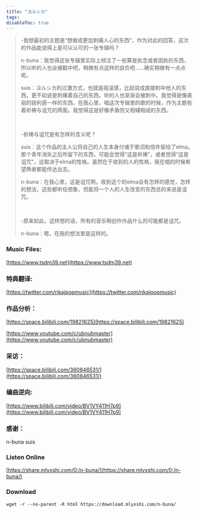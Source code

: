 ```yaml
---
title: "ヨルシカ"
tags: 
disableToc: true
---
```


>-我想最初的主题是“想做成更加刺痛人心的东西”，作为对此的回答，这次的作品能说得上是可以认可的一张专辑吗？
>
>n-buna：我觉得这张专辑里实际上倾注了一些算是执念或者固执的东西，所以听的人也会被戳中吧，稍微有点这样的自负吧……确实稍微有一点点呢。
>
>suis：ヨルシカ的过激方式，也就是摇滚感，比起说成直接刺中他人的东西，更不如说是刺痛着自己的东西。听的人也渐渐会被刺中。我觉得是像美丽的锐利感一样的东西。在我心里，唱这次专辑里的歌的时候，作为主题有着祈祷与诅咒的两面。我觉得这是好像矛盾但又相辅相成的东西。
>
> 
>
>-祈祷与诅咒是有怎样的含义呢？
>
>suis：这个作品的主人公将自己的人生本身付诸于歌词和信件留给了elma。那个青年消失之后所留下的东西，可能会觉得“这是祈祷”，或者觉得“这是诅咒”，这取决于elma的性格。虽然在于收到的人的性格，我在唱的时候希望两者都能传达出去。
>
>n-buna：在我心里，这是诅咒啊。收到这个的elma会有怎样的感觉，怎样的想法，这些都听任想象，但能将一个人的人生改变的东西总的来说是诅咒。
>
> 
>
>-原来如此。这样想的话，所有的音乐啊创作作品什么的可能都是诅咒。
>
>n-buna：嗯，在我的想法里是这样的。


### Music Files: 
[https://www.tsdm39.net](https://www.tsdm39.net)

### 特典翻译: 
[https://twitter.com/rikajpopmusic](https://twitter.com/rikajpopmusic)

### 作品分析：
[https://space.bilibili.com/19821625](https://space.bilibili.com/19821625)

[https://www.youtube.com/c/ubnubmaster](https://www.youtube.com/c/ubnubmaster)


### 采访：
[https://space.bilibili.com/360846531/](https://space.bilibili.com/360846531/)

### 编曲逆向:
[https://www.bilibili.com/video/BV1VY411H7p9](https://www.bilibili.com/video/BV1VY411H7p9)

### 感谢：
n-buna suis

### Listen Online
[https://share.mlyxshi.com/0:/n-buna/](https://share.mlyxshi.com/0:/n-buna/)

### Download
```
wget -r --no-parent -R html https://download.mlyxshi.com/n-buna/
```




